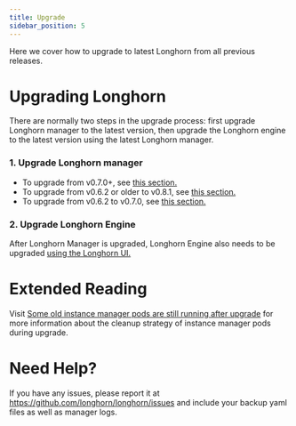 ```yaml
---
title: Upgrade
sidebar_position: 5
---
```


Here we cover how to upgrade to latest Longhorn from all previous releases.

# Upgrading Longhorn

There are normally two steps in the upgrade process: first upgrade Longhorn manager to the latest version, then upgrade the Longhorn engine to the latest version using the latest Longhorn manager.

### 1. Upgrade Longhorn manager

- To upgrade from v0.7.0+, see [this section.](./longhorn-manager/#upgrading-longhorn-manager-from-v070)
- To upgrade from v0.6.2 or older to v0.8.1, see [this section.](./longhorn-manager/#upgrading-from-v062-or-older-version-to-v081)
- To upgrade from v0.6.2 to v0.7.0, see [this section.](./longhorn-manager/#upgrading-longhorn-manager-from-v062-to-v070)


### 2. Upgrade Longhorn Engine

After Longhorn Manager is upgraded, Longhorn Engine also needs to be upgraded [using the Longhorn UI.](./upgrade-engine)

# Extended Reading
Visit [Some old instance manager pods are still running after upgrade](https://longhorn.io/kb/troubleshooting-some-old-instance-manager-pods-are-still-running-after-upgrade) for more information about the cleanup strategy of instance manager pods during upgrade.

# Need Help?

If you have any issues, please report it at
https://github.com/longhorn/longhorn/issues and include your backup yaml files
as well as manager logs.
